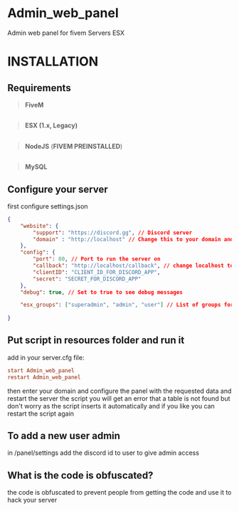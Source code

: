 # Admin_web_panel
 Admin web panel for fivem Servers ESX


# INSTALLATION

## Requirements
> **FiveM**
##
> **ESX (1.x, Legacy)**
##
> **NodeJS** (**FIVEM PREINSTALLED**)
##
> **MySQL**

## Configure your server

first configure settings.json

```json
{
    "website": {
        "support": "https://discord.gg", // Discord server
        "domain" : "http://localhost" // Change this to your domain and add port if needed
    },
    "config": {
        "port": 80, // Port to run the server on
        "callback": "http://localhost/callback", // change localhost to your domain and add port if needed and set callback in discord developer portal
        "clientID": "CLIENT_ID_FOR_DISCORD_APP",
        "secret": "SECRET_FOR_DISCORD_APP"
    },
    "debug": true, // Set to true to see debug messages

    "esx_groups": ["superadmin", "admin", "user"] // List of groups for esx
    
}

```


## Put script in resources folder and run it 

add in your server.cfg file:
```cfg
start Admin_web_panel
restart Admin_web_panel

```	

then enter your domain and configure the panel with the requested data and restart the server the script
you will get an error that a table is not found but don't worry as the script inserts it automatically
and if you like you can restart the script again

## To add a new user admin
    
in /panel/settings add the discord id to user to give admin access

## What is the code is obfuscated?

the code is obfuscated to prevent people from getting the code and use it to hack your server